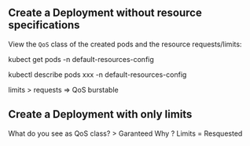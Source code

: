 ## Create a Deployment without resource specifications

View the `QoS` class of the created pods and the resource requests/limits: 

kubect get pods -n default-resources-config

kubectl describe pods xxx -n default-resources-config

limits > requests => QoS burstable


## Create a Deployment with only limits

What do you see as QoS class? > Garanteed
Why ? Limits = Resquested 

